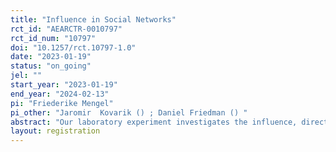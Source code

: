 ```yaml
---
title: "Influence in Social Networks"
rct_id: "AEARCTR-0010797"
rct_id_num: "10797"
doi: "10.1257/rct.10797-1.0"
date: "2023-01-19"
status: "on_going"
jel: ""
start_year: "2023-01-19"
end_year: "2024-02-13"
pi: "Friederike Mengel"
pi_other: "Jaromir  Kovarik () ; Daniel Friedman () "
abstract: "Our laboratory experiment investigates the influence, direct and indirect, that early movers have over later movers in a sequential move, binary action coordination game played on a network. Each subject is assigned to a particular node in a specified 5 or 10 node network, and chooses In or Out knowing which previous movers who are neighbors have chosen In. We measure potential influence by comparing the number of subsequent In choices following an initial In versus Out choice by a robot. We also measure the extent to which human subjects exploit their potential influence."
layout: registration
---
```


